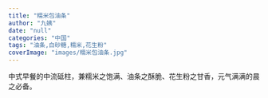 ```yaml
---
title: "糯米包油条"
author: "九姨"
date: "null"
categories: "中国"
tags: "油条,白砂糖,糯米,花生粉"
coverImage: "images/糯米包油条.jpg"
---
```


中式早餐的中流砥柱，兼糯米之饱满、油条之酥脆、花生粉之甘香，元气满满的晨之必备。
